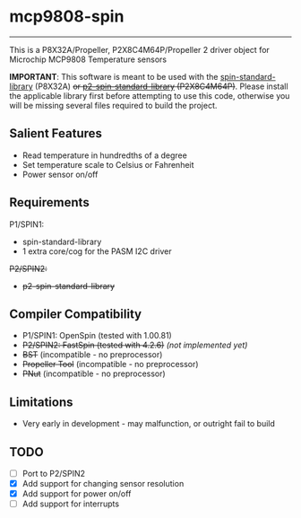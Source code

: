 # mcp9808-spin 
--------------

This is a P8X32A/Propeller, P2X8C4M64P/Propeller 2 driver object for Microchip MCP9808 Temperature sensors

**IMPORTANT**: This software is meant to be used with the [spin-standard-library](https://github.com/avsa242/spin-standard-library) (P8X32A) ~~or [p2-spin-standard-library](https://github.com/avsa242/p2-spin-standard-library) (P2X8C4M64P)~~. Please install the applicable library first before attempting to use this code, otherwise you will be missing several files required to build the project.

## Salient Features

* Read temperature in hundredths of a degree
* Set temperature scale to Celsius or Fahrenheit
* Power sensor on/off

## Requirements

P1/SPIN1:
* spin-standard-library
* 1 extra core/cog for the PASM I2C driver

~~P2/SPIN2:~~
* ~~p2-spin-standard-library~~

## Compiler Compatibility

* P1/SPIN1: OpenSpin (tested with 1.00.81)
* ~~P2/SPIN2: FastSpin (tested with 4.2.6)~~ _(not implemented yet)_
* ~~BST~~ (incompatible - no preprocessor)
* ~~Propeller Tool~~ (incompatible - no preprocessor)
* ~~PNut~~ (incompatible - no preprocessor)

## Limitations

* Very early in development - may malfunction, or outright fail to build

## TODO
- [ ] Port to P2/SPIN2
- [x] Add support for changing sensor resolution
- [x] Add support for power on/off
- [ ] Add support for interrupts
